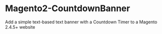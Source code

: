 # Magento2-CountdownBanner
 Add a simple text-based text banner with a Countdown Timer to a Magento 2.4.5+ website
